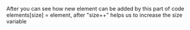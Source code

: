After you can see how new element 
can be added by this part of code elements[size] = element, after "size++" helps us to  increase the size variable